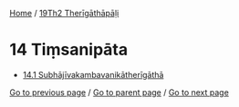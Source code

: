 
[Home](/) / [19Th2 Therīgāthāpāḷi](/tipitaka/19Th2.md)

# 14 Tiṃsanipāta

* [14.1 Subhājīvakambavanikātherīgāthā](/tipitaka/19Th2/14/14.1.md)

[Go to previous page](/tipitaka/19Th2/13/13.5.md) / [Go to parent page](/tipitaka/19Th2/0.md) / [Go to next page](/tipitaka/19Th2/14/14.1.md)


